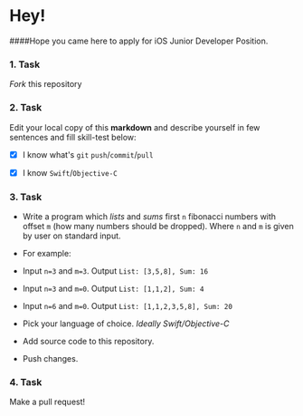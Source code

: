 # Hey!

####Hope you came here to apply for iOS Junior Developer Position.

### 1. Task
_Fork_ this repository

### 2. Task
Edit your local copy of this **markdown** and describe yourself in few sentences and fill skill-test below:

- [x] I know what's `git` `push`/`commit`/`pull` 
- [x] I know `Swift`/`Objective-C`


### 3. Task
- Write a program which _lists_ and _sums_ first `n` fibonacci numbers with offset `m` (how many numbers should be dropped). Where `n` and `m` is given by user on standard input.

- For example:
 - Input `n=3` and `m=3`. Output `List: [3,5,8], Sum: 16` 
 - Input `n=3` and `m=0`. Output `List: [1,1,2], Sum: 4`
 - Input `n=6` and `m=0`. Output `List: [1,1,2,3,5,8], Sum: 20`

- Pick your language of choice. _Ideally Swift/Objective-C_

- Add source code to this repository. 

- Push changes.

### 4. Task
Make a pull request!